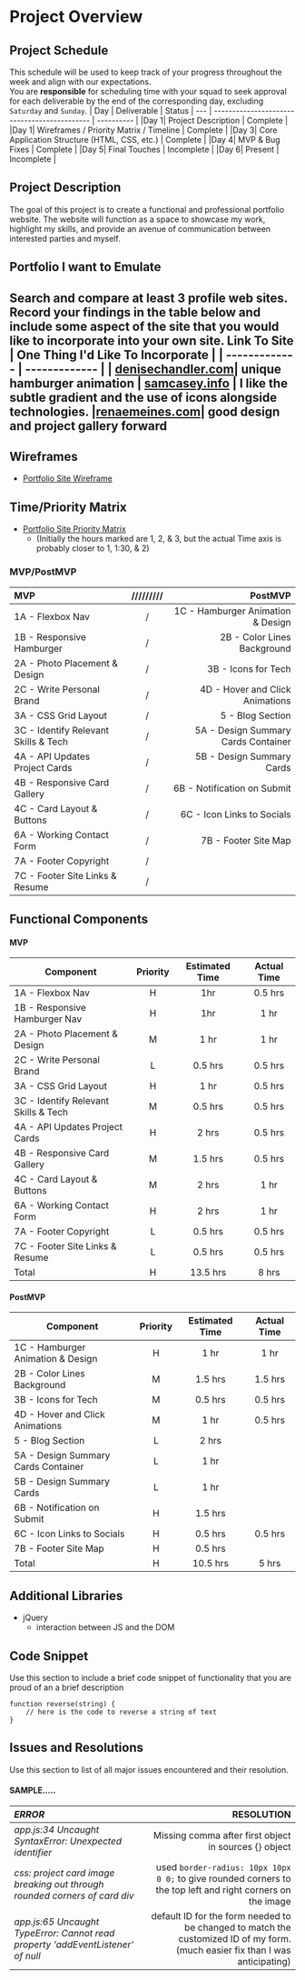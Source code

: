 # Project Overview
## Project Schedule
This schedule will be used to keep track of your progress throughout the week and align with our expectations.  
You are **responsible** for scheduling time with your squad to seek approval for each deliverable by the end of the corresponding day, excluding `Saturday` and `Sunday`.
|  Day | Deliverable | Status
| --- | -------------------------------------------- | ---------- |
|Day 1| Project Description                          | Complete   |
|Day 1| Wireframes / Priority Matrix / Timeline      | Complete   |
|Day 3| Core Application Structure (HTML, CSS, etc.) | Complete   |
|Day 4| MVP & Bug Fixes                              | Complete   |
|Day 5| Final Touches                                | Incomplete |
|Day 6| Present                                      | Incomplete |
## Project Description
The goal of this project is to create a functional and professional portfolio website. The website will function as a space to showcase my work, highlight my skills, and provide an avenue of communication between interested parties and myself. 
## Portfolio I want to Emulate
Search and compare at least 3 profile web sites.  Record your findings in the table below and include some aspect of the site that you would like to incorporate into your own site.
Link To Site  | One Thing I'd Like To Incorporate | 
| ------------- | ------------- |
| [denisechandler.com](http://www.denisechandler.com/)| unique hamburger animation
| [samcasey.info](https://samcasey.info/) |  I like the subtle gradient and the use of icons alongside technologies.
|[renaemeines.com](http://renaemeines.com/)| good design and project gallery forward
---
## Wireframes
- [Portfolio Site Wireframe](https://i.imgur.com/CGfdx4s.jpg)
## Time/Priority Matrix 
- [Portfolio Site Priority Matrix](https://i.imgur.com/mDfTJvb.jpg)
	- (Initially the hours marked are 1, 2, & 3, but the actual Time axis is probably closer to 1, 1:30, & 2)
### MVP/PostMVP
| __MVP__                             | ///////// |                        PostMVP |
| :------------------------------------- | :-: | --------------------------------: |
| 1A - Flexbox Nav                        | / |  1C - Hamburger Animation & Design |
| 1B - Responsive Hamburger               | / |        2B - Color Lines Background |
| 2A - Photo Placement & Design           | / |                3B - Icons for Tech |
| 2C - Write Personal Brand               | / |    4D - Hover and Click Animations |
| 3A - CSS Grid Layout                    | / |                   5 - Blog Section |
| 3C - Identify Relevant Skills & Tech    | / | 5A - Design Summary Cards Container|
| 4A - API Updates Project Cards          | / |          5B - Design Summary Cards |
| 4B - Responsive Card Gallery            | / |        6B - Notification on Submit |
| 4C - Card Layout & Buttons              | / |         6C - Icon Links to Socials |
| 6A - Working Contact Form               | / |               7B - Footer Site Map |
| 7A - Footer Copyright                   | / |                                    |
| 7C - Footer Site Links & Resume         | / |                                    |


## Functional Components
#### MVP
| Component                       | Priority | Estimated Time | Actual Time |
| ------------------------------------ | :-: |  :-----: | :-----: | 
| 1A - Flexbox Nav                     |  H  | 1hr      | 0.5 hrs |
| 1B - Responsive Hamburger Nav        |  H  | 1hr      | 1 hr    |
| 2A - Photo Placement & Design        |  M  | 1 hr     | 1 hr   |
| 2C - Write Personal Brand            |  L  | 0.5 hrs  | 0.5 hrs |
| 3A - CSS Grid Layout                 |  H  | 1 hr     | 0.5 hrs |
| 3C - Identify Relevant Skills & Tech |  M  | 0.5 hrs  | 0.5 hrs |
| 4A - API Updates Project Cards       |  H  | 2 hrs    | 0.5 hrs |
| 4B - Responsive Card Gallery         |  M  | 1.5 hrs  | 0.5 hrs |
| 4C - Card Layout & Buttons           |  M  | 2 hrs    | 1 hr    |
| 6A - Working Contact Form            |  H  | 2 hrs    | 1 hr    |
| 7A - Footer Copyright                |  L  | 0.5 hrs  | 0.5 hrs |
| 7C - Footer Site Links & Resume      |  L  | 0.5 hrs  | 0.5 hrs |
| Total                                |  H  | 13.5 hrs | 8 hrs   |
#### PostMVP
| Component                     | Priority | Estimated Time | Actual Time |
| ---------------------------------- | :-: |  :-----: | :-----: | 
| 1C - Hamburger Animation & Design  |  H  | 1 hr     | 1 hr    |
| 2B - Color Lines Background        |  M  | 1.5 hrs  | 1.5 hrs |
| 3B - Icons for Tech                |  M  | 0.5 hrs  | 0.5 hrs |
| 4D - Hover and Click Animations    |  M  | 1 hr     | 0.5 hrs |
| 5 - Blog Section                   |  L  | 2 hrs    | 
| 5A - Design Summary Cards Container|  L  | 1 hr     |
| 5B - Design Summary Cards          |  L  | 1 hr     |
| 6B - Notification on Submit        |  H  | 1.5 hrs  |
| 6C - Icon Links to Socials         |  H  | 0.5 hrs  | 0.5 hrs |
| 7B - Footer Site Map               |  H  | 0.5 hrs  |
| Total                              |  H  | 10.5 hrs | 5 hrs   |
## Additional Libraries
 - jQuery
	- interaction between JS and the DOM
## Code Snippet
Use this section to include a brief code snippet of functionality that you are proud of an a brief description  
```
function reverse(string) {
	// here is the code to reverse a string of text
}
```
## Issues and Resolutions
 Use this section to list of all major issues encountered and their resolution.
#### SAMPLE.....
| _ERROR_ | RESOLUTION |
| :---- | ---------: |
|_app.js:34 Uncaught SyntaxError: Unexpected identifier_ | Missing comma after first object in sources {} object|
|_css: project card image breaking out through rounded corners of card div_ | used `border-radius: 10px 10px 0 0;` to give rounded corners to the top left and right corners on the image|
|_app.js:65 Uncaught TypeError: Cannot read property 'addEventListener' of null_ | default ID for the form needed to be changed to match the customized ID of my form. (much easier fix than I was anticipating)|
